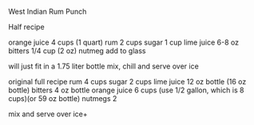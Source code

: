 West Indian Rum Punch


Half recipe

orange juice	4 cups (1 quart)
rum		2 cups
sugar		1 cup
lime juice		6-8 oz
bitters		1/4 cup (2 oz)
nutmeg		add to glass

will just fit in a 1.75 liter bottle
mix, chill and serve over ice

original full recipe
rum		4 cups
sugar		2 cups
lime juice		12 oz bottle (16 oz bottle)
bitters		4 oz bottle
orange juice	6 cups (use 1/2 gallon, which is 8 cups)(or 59 oz bottle)
nutmegs		2

mix and serve over ice+